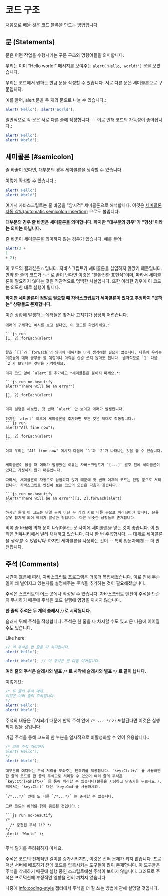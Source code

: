 # 코드 구조

처음으로 배울 것은 코드 블록을 만드는 방법입니다.

## 문 (Statements)

문은 어떤 작업을 수행시키는 구문 구조와 명령어들을 의미합니다.

우리는 이미 "Hello world!" 메시지를 보여주는 `alert('Hello, world!')` 문을 보았습니다.

우리는 코드에서 원하는 만큼 문을 작성할 수 있습니다. 서로 다른 문은 세미콜론으로 구분됩니다.

예를 들어, alert 문을 두 개의 문으로 나눌 수 있습니다.:

```js run no-beautify
alert('Hello'); alert('World');
```

일반적으로 각 문은 서로 다른 줄에 작성합니다. -- 이로 인해 코드의 가독성이 좋아집니다.:

```js run no-beautify
alert('Hello');
alert('World');
```

## 세미콜론 [#semicolon]

줄 바꿈이 있다면, 대부분의 경우 세미콜론을 생략할 수 있습니다.

이렇게 작성할 수 있습니다.:

```js run no-beautify
alert('Hello')
alert('World')
```

여기서 자바스크립트는 줄 바꿈을 "암시적" 세미콜론으로 해석합니다. 이것은 [세미콜론 자동 삽입(automatic semicolon insertion)](https://tc39.github.io/ecma262/#sec-automatic-semicolon-insertion) 으로도 불립니다.

**대부분의 경우 줄 바꿈은 세미콜론을 의미합니다. 하지만 "대부분의 경우"가 "항상"이라는 의미는 아닙니다.**

줄 바꿈이 세미콜론을 의미하지 않는 경우가 있습니다. 예를 들어:

```js run no-beautify
alert(3 +
1
+ 2);
```

이 코드의 결과값은 `6` 입니다. 자바스크립트가 세미콜론을 삽입하지 않았기 때문입니다. 만약 한 줄의 코드가 `"+"` 로 끝이 난다면 이것은 "불완전한 표현식"이며, 따라서 세미콜론이 필요하지 않다는 것은 직관적으로 명백한 사실입니다. 또한 이러한 경우에 이 코드는 의도한 대로 실행이 됩니다.

**하지만 세미콜론이 정말로 필요할 때 자바스크립트가 세미콜론이 있다고 추정하지 "못하는" 상황들도 존재합니다.**

이런 상황에 발생하는 에러들은 찾거나 고치기가 상당히 어렵습니다.

````smart header="에러 예제"
에러의 구체적인 예시를 보고 싶다면, 이 코드를 확인하세요.:

```js run
[1, 2].forEach(alert)
```

괄호 `[]`와 `forEach`의 의미에 대해서는 아직 생각해볼 필요가 없습니다. 다음에 우리는 이것들에 대해 공부를 할 예정이니 아직은 신경 쓰지 않아도 됩니다. 결과적으로 `1` 다음 `2`가 보인다는 것만을 기억하세요.

이제 코드 앞에 `alert`를 추가하고 *세미콜론은 붙이지 마세요.*:

```js run no-beautify
alert("There will be an error")

[1, 2].forEach(alert)
```

이제 실행을 해보면, 첫 번째 `alert` 만 보이고 에러가 발생합니다.

하지만 `alert` 이후에 세미콜론을 추가하면 모든 것은 제대로 작동합니다.:
```js run
alert("All fine now");

[1, 2].forEach(alert)  
```

이제 우리는 "All fine now" 메시지 다음에 `1`과 `2`가 나타나는 것을 볼 수 있습니다.


세미콜론이 없을 때 에러가 발생했던 이유는 자바스크립트가 `[...]` 괄호 전에 세미콜론이 있다고 가정하지 않기 때문입니다.

따라서, 세미콜론이 자동으로 삽입되지 않기 때문에 첫 번째 예제의 코드는 단일 문으로 처리됩니다. 자바스크립트 엔진이 보는 코드의 모습은 다음과 같습니다.:

```js run no-beautify
alert("There will be an error")[1, 2].forEach(alert)
```

하지만 원래 이 코드는 단일 문이 아닌 두 개의 서로 다른 문으로 처리되어야 합니다. 문을 잘못 합치게 되어 에러가 발생한 것입니다. 다른 비슷한 상황들도 존재합니다.
````

비록 줄 바꿈에 의해 문이 나뉘더라도 문 사이에 세미콜론을 넣는 것이 좋습니다. 이 원칙은 커뮤니티에서 널리 채택하고 있습니다. 다시 한 번 주목합시다. -- 대체로 세미콜론을 생략*할 수 있습니다.* 하지만 세미콜론을 사용하는 것이 -- 특히 입문자에겐 -- 더 안전합니다.

## 주석 (Comments)

시간이 흐름에 따라, 자바스크립트 프로그램은 더욱더 복잡해졌습니다. 이로 인해 무슨 일이 왜 벌어지고 있는지를 설명해주는 *주석*을 추가하는 것이 필요해졌습니다.

주석은 스크립트의 어느 곳에나 작성될 수 있습니다. 자바스크립트 엔진이 주석을 단순히 무시하기 때문에 주석은 코드 실행에 영향을 끼치지 않습니다.

**한 줄의 주석은 두 개의 슬래시 `//`로 시작됩니다.**

슬래시 뒤에 주석을 작성합니다. 주석은 한 줄을 다 차지할 수도 있고 문 다음에 이어질 수도 있습니다.

Like here:
```js run
// 이 주석은 한 줄을 다 차지합니다.
alert('Hello');

alert('World'); // 이 주석은 문 다음 이어집니다.
```

**여러 줄의 주석은 슬래시와 별표 <code>/&#42;</code> 로 시작해 슬래시와 별표 <code>&#42;/</code> 로 끝이 납니다.**

이렇게요:

```js run
/* 두 줄의 주석 예제
이것은 여러 줄의 주석입니다.
*/
alert('Hello');
alert('World');
```

주석의 내용은 무시되기 때문에 만약 주석 안에 <code>/&#42; ... &#42;/</code> 가 포함된다면 이것은 실행되지 않을 것입니다.

가끔 주석을 통해 코드의 한 부분을 일시적으로 비활성화할 수 있어 유용합니다.:

```js run
/* 코드 주석 처리하기
alert('Hello');
*/
alert('World');
```

```smart header="단축키를 사용하세요!"
대부분의 에디터는 주석 처리를 도와주는 단축키를 제공합니다. `key:Ctrl+/` 를 사용하면 한 줄의 코드를 한 줄의 주석으로 처리할 수 있으며 여러 줄의 주석은 `key:Ctrl+Shift+/` 를 통해 처리할 수 있습니다(블록을 지정하고 단축키를 누르세요.). 맥에서는 `key:Ctrl` 대신 `key:Cmd`를 사용하세요.
```

````warn header="주석 중첩은 지원되지 않습니다."
`/*...*/` 안에 또 다른 `/*...*/` 는 존재할 수 없습니다.

그런 코드는 에러와 함께 종료될 것입니다.:

```js run no-beautify
/*
  /* 중첩된 주석 ?!? */
*/
alert( 'World' );
```
````

주석 달기를 두려워하지 마세요.

주석은 코드의 전체적인 길이를 증가시키지만, 이것은 전혀 문제가 되지 않습니다. 프로덕션 서버에 배포하기 전에 코드를 압축시키는 도구들이 많이 존재합니다. 이 도구들은 주석을 삭제하기 때문에 실행 중인 스크립트에선 주석이 보이지 않습니다. 그러므로 주석은 프로덕션에 부정적인 영향을 전혀 끼치지 않습니다.

나중에 <info:coding-style> 챕터에서 주석을 더 잘 쓰는 방법에 관해 설명할 것입니다.
